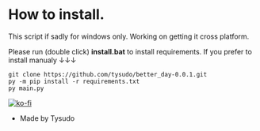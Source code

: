 # How to install.

This script if sadly for windows only. Working on getting it cross platform.

Please run (double click) __install.bat__ to install requirements.
If you prefer to install manualy ↓↓↓


```
git clone https://github.com/tysudo/better_day-0.0.1.git
py -m pip install -r requirements.txt
py main.py
```

[![ko-fi](https://ko-fi.com/img/githubbutton_sm.svg)](https://ko-fi.com/U7U4HIRHW)

- Made by Tysudo
